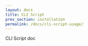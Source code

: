```yaml
---
layout: docs
title: CLI Script
prev_section: installation
permalink: /docs/cli-script-usage/
---
```


CLI Script doc
